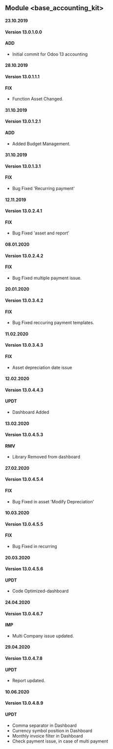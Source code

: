 ## Module <base_accounting_kit>

#### 23.10.2019
#### Version 13.0.1.0.0
#### ADD
- Initial commit for Odoo 13 accounting

#### 28.10.2019
#### Version 13.0.1.1.1
#### FIX
- Function Asset Changed.

#### 31.10.2019
#### Version 13.0.1.2.1
#### ADD
- Added Budget Management.

#### 31.10.2019
#### Version 13.0.1.3.1
#### FIX
- Bug Fixed 'Recurring payment'

#### 12.11.2019
#### Version 13.0.2.4.1
#### FIX
- Bug Fixed 'asset and report'

#### 08.01.2020
#### Version 13.0.2.4.2
#### FIX
- Bug Fixed multiple payment issue.

#### 20.01.2020
#### Version 13.0.3.4.2
#### FIX
- Bug Fixed reccuring payment templates.

#### 11.02.2020
#### Version 13.0.3.4.3
#### FIX
- Asset depreciation date issue

#### 12.02.2020
#### Version 13.0.4.4.3
#### UPDT
- Dashboard Added

#### 13.02.2020
#### Version 13.0.4.5.3
#### RMV
- Library Removed from dashboard

#### 27.02.2020
#### Version 13.0.4.5.4
#### FIX
- Bug Fixed in asset 'Modify Depreciation'

#### 10.03.2020
#### Version 13.0.4.5.5
#### FIX
- Bug Fixed in recurring

#### 20.03.2020
#### Version 13.0.4.5.6
#### UPDT
- Code Optimized-dashboard

#### 24.04.2020
#### Version 13.0.4.6.7
#### IMP
- Multi Company issue updated.

#### 29.04.2020
#### Version 13.0.4.7.8
#### UPDT
- Report updated.

#### 10.06.2020
#### Version 13.0.4.8.9
#### UPDT
- Comma separator in Dashboard
- Currency symbol position in Dashboard
- Monthly invoice filter in Dashboard
- Check payment issue, in case of multi payment
